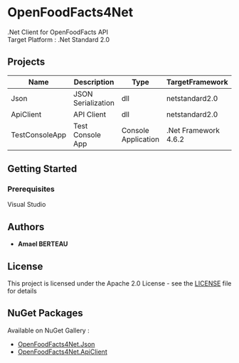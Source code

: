 # OpenFoodFacts4Net

.Net Client for OpenFoodFacts API<br />
Target Platform : .Net Standard 2.0

## Projects

|Name|Description|Type|TargetFramework
|------|---|---|---|
|Json|JSON Serialization|dll|netstandard2.0
|ApiClient|API Client|dll|netstandard2.0
|TestConsoleApp|Test Console App  |Console Application|.Net Framework 4.6.2

## Getting Started
### Prerequisites

Visual Studio

## Authors

* **Amael BERTEAU**

## License

This project is licensed under the Apache 2.0 License - see the [LICENSE](LICENSE) file for details

## NuGet Packages
Available on NuGet Gallery :
* [OpenFoodFacts4Net.Json](https://www.nuget.org/packages/OpenFoodFacts4Net.Json/)
* [OpenFoodFacts4Net.ApiClient](https://www.nuget.org/packages/OpenFoodFacts4Net.ApiClient/)
